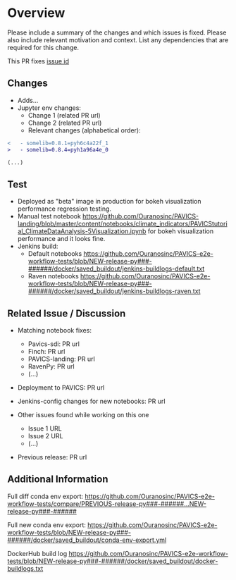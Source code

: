 # Overview

Please include a summary of the changes and which issues is fixed. Please also include relevant motivation and context. List any dependencies that are required for this change.

This PR fixes [issue id](url)

<!-- NOTE: Remember to tag 'release-py###-######' on the commit of this merge. -->


## Changes

- Adds...
- Jupyter env changes:
  - Change 1 (related PR url)
  - Change 2 (related PR url)
  - Relevant changes (alphabetical order):
```diff
<   - somelib=0.8.1=pyh6c4a22f_1
>   - somelib=0.8.4=pyh1a96a4e_0

(...)

```


## Test

- Deployed as "beta" image in production for bokeh visualization performance regression testing.
- Manual test notebook https://github.com/Ouranosinc/PAVICS-landing/blob/master/content/notebooks/climate_indicators/PAVICStutorial_ClimateDataAnalysis-5Visualization.ipynb for bokeh visualization performance and it looks fine.
- Jenkins build:
  - Default notebooks https://github.com/Ouranosinc/PAVICS-e2e-workflow-tests/blob/NEW-release-py###-######/docker/saved_buildout/jenkins-buildlogs-default.txt
  - Raven notebooks https://github.com/Ouranosinc/PAVICS-e2e-workflow-tests/blob/NEW-release-py###-######/docker/saved_buildout/jenkins-buildlogs-raven.txt


## Related Issue / Discussion

- Matching notebook fixes:
  - Pavics-sdi: PR url
  - Finch: PR url
  - PAVICS-landing: PR url
  - RavenPy: PR url
  - (...)

- Deployment to PAVICS: PR url

- Jenkins-config changes for new notebooks: PR url

- Other issues found while working on this one
  - Issue 1 URL
  - Issue 2 URL
  - (...)

- Previous release: PR url


## Additional Information

Full diff conda env export:
https://github.com/Ouranosinc/PAVICS-e2e-workflow-tests/compare/PREVIOUS-release-py###-######...NEW-release-py###-######

Full new conda env export:
https://github.com/Ouranosinc/PAVICS-e2e-workflow-tests/blob/NEW-release-py###-######/docker/saved_buildout/conda-env-export.yml

DockerHub build log
https://github.com/Ouranosinc/PAVICS-e2e-workflow-tests/blob/NEW-release-py###-######/docker/saved_buildout/docker-buildlogs.txt
